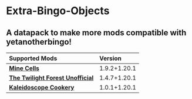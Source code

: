 # Extra-Bingo-Objects  

## A datapack to make more mods compatible with yetanotherbingo!  


| **Supported Mods**               | **Version**            |  
| :------------------------------- | :--------------------- |  
| **[Mine Cells](https://modrinth.com/mod/minecells)**                   | 1.9.2+1.20.1   |  
| **[The Twilight Forest Unofficial](https://modrinth.com/mod/the-twilight-forest-unofficial)** | 1.4.7+1.20.1    |
| **[Kaleidoscope Cookery](https://modrinth.com/mod/kaleidoscope-cookery)**                   | 1.0.1+1.20.1   |  